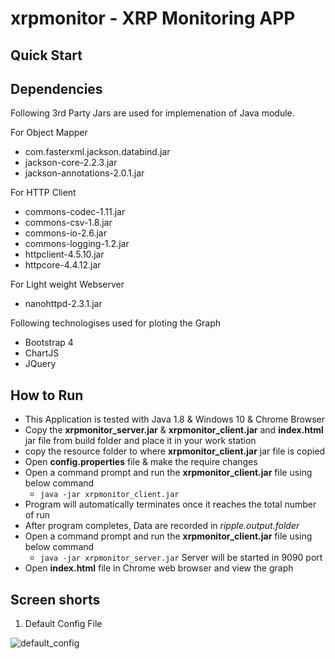 # xrpmonitor - XRP Monitoring APP

## Quick Start 


## Dependencies 

Following 3rd Party Jars are used for implemenation of Java module.

For Object Mapper
 * com.fasterxml.jackson.databind.jar
 * jackson-core-2.2.3.jar
 * jackson-annotations-2.0.1.jar

For HTTP Client 
 * commons-codec-1.11.jar
 * commons-csv-1.8.jar
 * commons-io-2.6.jar
 * commons-logging-1.2.jar
 * httpclient-4.5.10.jar
 * httpcore-4.4.12.jar

For Light weight Webserver
* nanohttpd-2.3.1.jar

Following technologises used for ploting the Graph 

* Bootstrap 4
* ChartJS
* JQuery


## How to Run 

* This Application is tested with Java 1.8 & Windows 10  & Chrome Browser
* Copy the **xrpmonitor_server.jar**  & **xrpmonitor_client.jar** and **index.html** jar file from build folder and place it in your work station 
* copy the resource folder to where **xrpmonitor_client.jar** jar file is copied
* Open **config.properties** file & make the require changes 
* Open a command prompt and run the **xrpmonitor_client.jar** file using below command
  * `java -jar xrpmonitor_client.jar`
* Program will automatically terminates once it reaches the total number of run  
* After program completes, Data are recorded in *ripple.output.folder*
* Open a command prompt and run the **xrpmonitor_client.jar** file using below command
  * `java -jar xrpmonitor_server.jar` Server will be started in 9090 port
* Open **index.html** file in Chrome web browser and view the graph  

## Screen shorts 

1. Default Config File

![default_config](https://user-images.githubusercontent.com/1702024/74331663-8d170b00-4dad-11ea-93f4-4076320c5ecb.PNG)


